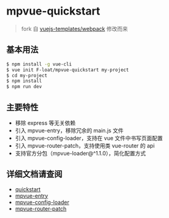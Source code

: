 # mpvue-quickstart

> fork 自 [vuejs-templates/webpack](https://github.com/vuejs-templates/webpack) 修改而来

## 基本用法

``` bash
$ npm install -g vue-cli
$ vue init F-loat/mpvue-quickstart my-project
$ cd my-project
$ npm install
$ npm run dev
```

## 主要特性

* 移除 express 等无关依赖
* 引入 mpvue-entry，移除冗余的 main.js 文件
* 引入 mpvue-config-loader，支持在 vue 文件中书写页面配置
* 引入 mpvue-router-patch，支持使用类 vue-router 的 api 
* 支持官方分包（mpvue-loader@^1.1.0），简化配置方式

## 详细文档请查阅

* [quickstart](http://mpvue.com/mpvue/quickstart)
* [mpvue-entry](https://github.com/F-loat/mpvue-entry)
* [mpvue-config-loader](https://github.com/F-loat/mpvue-config-loader)
* [mpvue-router-patch](https://github.com/F-loat/mpvue-router-patch)
